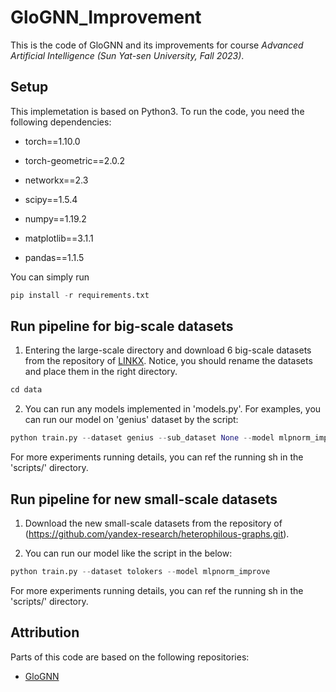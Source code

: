 # GloGNN_Improvement

This is the code of GloGNN and its improvements for course *Advanced Artificial Intelligence (Sun Yat-sen University, Fall 2023)*. 

## Setup

This implemetation is based on Python3. To run the code, you need the following dependencies:

- torch==1.10.0

- torch-geometric==2.0.2

- networkx==2.3

- scipy==1.5.4

- numpy==1.19.2

- matplotlib==3.1.1

- pandas==1.1.5

You can simply run 

```python
pip install -r requirements.txt
```

## Run pipeline for big-scale datasets
1. Entering the large-scale directory and download 6 big-scale datasets from the repository of [LINKX](https://github.com/CUAI/Non-Homophily-Large-Scale). Notice, you should rename the datasets and place them in the right directory.
```python
cd data
```

2. You can run any models implemented in 'models.py'. For examples, you can run our model on 'genius' dataset by the script:
```python
python train.py --dataset genius --sub_dataset None --model mlpnorm_improve
```

For more experiments running details, you can ref the running sh in the 'scripts/' directory.


## Run pipeline for new small-scale datasets
1. Download the new small-scale datasets from the repository of (https://github.com/yandex-research/heterophilous-graphs.git).

2. You can run our model like the script in the below:
```python
python train.py --dataset tolokers --model mlpnorm_improve 
```
For more experiments running details, you can ref the running sh in the 'scripts/' directory.


## Attribution

Parts of this code are based on the following repositories:

- [GloGNN](https://github.com/RecklessRonan/GloGNN.git)
